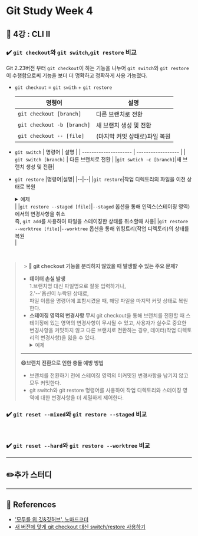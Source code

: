 # Git Study Week 4

## 📌 4강 : CLI II

### ✔️ `git checkout`와 `git switch`,`git restore` 비교

Git 2.23버전 부터 `git checkout`이 하는 기능을 나누어 `git switch`와 `git restore`이 수행함으로써 기능을 보더 더 명확하고 정확하게 사용 가능졌다.

- `git checkout` = `git swith` + `git restore`

  | 명령어                     | 설명                          |
  | -------------------------- | ----------------------------- |
  | `git checkout [branch]`    | 다른 브랜치로 전환            |
  | `git checkout -b [branch]` | 새 브랜치 생성 및 전환        |
  | `git checkout -- [file]`   | (마지막 커밋 상태로)파일 복원 |

- `git switch`
  | 명령어 | 설명 |
  | --------------------- | ------------------ |
  | `git switch [branch]` | 다른 브랜치로 전환 |
  |`git swtich -c [branch]`|새 브랜치 생성 및 전환|

- `git restore`
  |명령어|설명|
  |--|--|
  |`git restore`|작업 디렉토리의 파일을 이전 상태로 복원<br/> <details><summary>예제</summary>`git add`를 통해 수정 사항을 이미 스테이징 영역에 넣었을 때, 스테이징 영역에서 빼는 동시에 작업 디렉토리의 파일을 이전 상태로 복원 </details>|
  |`git restore --staged [file]`|`--staged` 옵션을 통해 인덱스(스테이징 영역)에서의 변경사항을 취소<br/> 즉, `git add`를 사용하여 파일을 스테이징한 상태를 취소할때 사용|
  |`git restore --worktree [file]`|`--worktree` 옵션을 통해 워킹트리(작업 디렉토리)의 상태를 복원<br/>|

<br/>

> &nbsp; > **🧐 git checkout 기능을 분리하지 않았을 때 발생할 수 있는 주요 문제?**
>
> - **데이터 손실 발생**  
>   1.브랜치명 대신 파일명으로 잘못 입력하거나,<br/>2.'--'옵션이 누락된 상태로,<br/>파일 이름을 명령어에 포함시켰을 때, 해당 파일을 마지막 커밋 상태로 복원한다.
>   &nbsp;
> - **스테이징 영역의 변경사항 무시**
>   git checkout을 통해 브랜치를 전환할 때 스테이징에 있는 영역의 변경사항이 무시될 수 있고, 사용자가 실수로 중요한 변경사항을 커밋하지 않고 다른 브랜치로 전환하는 경우, 데이터(작업 디렉토리의 변경사항)을 잃을 수 있다.<br/><details><summary>예제</summary>1. file.txt 파일에 2개의 브랜치(main, new-branch)가 존재하며, main에서 작업을 진행한다고 가정<br/>2. 작업 디렉토리에서 변경사항을 스테이징 영역에 추가 (git add file.txt)<br/> 3. 커밋하지 않은 상태에서 new-branch로 브랜치 전환을 시도할 경우를 가정(git checkout new-branch)<br/>4-1.스테이징 영역에 추가한 main 브랜치의 변경사항이 new-branch와 충돌하지 않을 경우, 변경사항을 new-branch로 가져간다.<br/>💥4-2. 이때 new-branch에도 변경사항이 존재하여 충돌하는 경우, Git은 브랜치 전환을 거부하고 충돌을 해결할 것을 요구한다.<br/>5. 정상적으로 new-branch로 전환한 후, 파일을 변경한 후 커밋을 하면 해당 파일의 main브랜치와 new-branch는 서로 다른 내용을 갖게 됨<br/>💥6. 다시 main브랜치로 전환한 후, 스테이징 영역에 남아있는 변경사항(3번단계)을 커밋할 경우, 이미 수행(5번단계)한 new-branch의 커밋과 충돌할 수 있다.</details>
>
> ---
>
> **😄브랜치 전환으로 인한 충돌 예방 방법**
>
> - 브랜치를 전환하기 전에 스테이징 영역의 미커밋된 변경사항을 남기지 않고 모두 커밋한다.
> - git switch와 git restore 명령어를 사용하여 작업 디렉토리와 스테이징 영역에 대한 변경사항을 더 세밀하게 제어한다.
>   <br/>

### ✔️ `git reset --mixed`와 `git restore --staged` 비교

<br/>

### ✔️ `git reset --hard`와 `git restore --worktree` 비교

---

## ✏️추가 스터디

---

## 📖 References

- ['모두를 위 깃&깃허브', 노마드코더](https://nomadcoders.co/git-for-beginners/lobby)
- [새 버전에 맞게 git checkout 대신 switch/restore 사용하기](https://blog.outsider.ne.kr/1505)

```

```
